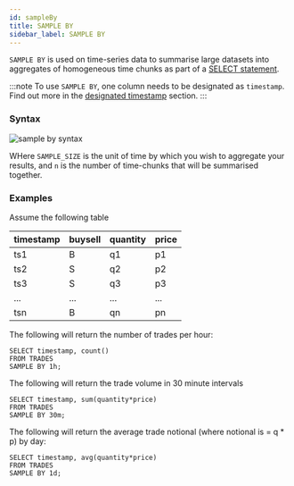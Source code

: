 ```yaml
---
id: sampleBy
title: SAMPLE BY
sidebar_label: SAMPLE BY
---
```


`SAMPLE BY` is used on time-series data to summarise large datasets into
aggregates of homogeneous time chunks as part of a
[SELECT statement](sqlSELECT.md).

:::note
To use `SAMPLE BY`, one column needs to be designated as `timestamp`.
Find out more in the [designated timestamp](designatedTimestamp.md) section.
:::

### Syntax

![sample by syntax](/img/doc/diagrams/sampleBy.svg)

WHere `SAMPLE_SIZE` is the unit of time by which you wish to aggregate your
results, and `n` is the number of time-chunks that will be summarised together.

### Examples

Assume the following table



|timestamp| buysell| quantity|  price|
|---|---|---|---|
|ts1|  B|  q1|   p1|
|ts2|  S|  q2|   p2|
|ts3|  S|  q3|   p3|
|...|  ...|...|  ...|
|tsn|  B|  qn|   pn|


The following will return the number of trades per hour:

```questdb-sql title="trades - hourly interval"
SELECT timestamp, count()
FROM TRADES
SAMPLE BY 1h;
```

The following will return the trade volume in 30 minute intervals

```questdb-sql title="trades - 30 minute interval"
SELECT timestamp, sum(quantity*price)
FROM TRADES
SAMPLE BY 30m;
```

The following will return the average trade notional (where notional is = q \*
p) by day:

```questdb-sql title="trades - daily interval"
SELECT timestamp, avg(quantity*price)
FROM TRADES
SAMPLE BY 1d;
```
